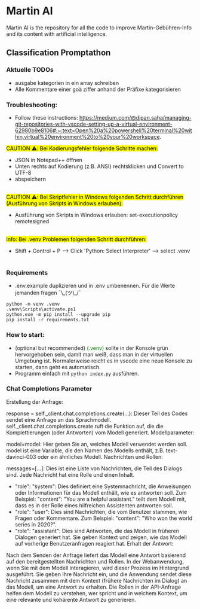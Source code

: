 # Martin AI

Martin AI is the repository for all the code to improve Martin-Gebühren-Info and its content with artificial intelligence.

## Classification Promptathon

### Aktuelle TODOs
- ausgabe kategorien in ein array schreiben
- Alle Kommentare einer goä ziffer anhand der Präfixe kategorisieren

### Troubleshooting:
- Follow these instructions: https://medium.com/@dipan.saha/managing-git-repositories-with-vscode-setting-up-a-virtual-environment-62980b9e8106#:~:text=Open%20a%20powershell%20terminal%20within,virtual%20environment%20to%20your%20workspace.

<mark>CAUTION ⚠️: Bei Kodierungsfehler folgende Schritte machen:</mark>
- JSON in Notepad++ öffnen
- Unten rechts auf Kodierung (z.B. ANSI) rechtsklicken und Convert to UTF-8
- abspeichern
</br></br>

<mark>CAUTION ⚠️: Bei Skriptfehler in Windows folgenden Schritt durchführen (Ausführung von Skripts in Windows erlauben):</mark>
- Ausführung von Skripts in Windows erlauben: set-executionpolicy remotesigned
</br></br>

<mark>Info: Bei .venv Problemen folgenden Schritt durchführen:</mark>
- Shift + Control + P --> Click 'Python: Select Interpreter' --> select .venv
</br></br>

### Requirements
- .env.example duplizieren und in .env umbenennen. Für die Werte jemanden fragen ¯\\_(ツ)\_/¯
```
python -m venv .venv
.venv\Scripts\activate.ps1
python.exe -m pip install --upgrade pip
pip install -r requirements.txt
```

### How to start:
- (optional but recommended) <span style="color: green;">(.venv)</span> sollte in der Konsole grün hervorgehoben sein, damit man weiß, dass man in der virtuellen Umgebung ist. Normalerweise reicht es in vscode eine neue Konsole zu starten, dann geht es automatisch.
- Programm einfach mit ```python index.py``` ausführen.




### Chat Completions Parameter
Erstellung der Anfrage:

response = self._client.chat.completions.create(...): Dieser Teil des Codes sendet eine Anfrage an das Sprachmodell. self._client.chat.completions.create ruft die Funktion auf, die die Komplettierungen (oder Antworten) vom Modell generiert.
Modellparameter:

model=model: Hier geben Sie an, welches Modell verwendet werden soll. model ist eine Variable, die den Namen des Modells enthält, z.B. text-davinci-003 oder ein ähnliches Modell.
Nachrichten und Rollen:

messages=[...]: Dies ist eine Liste von Nachrichten, die Teil des Dialogs sind. Jede Nachricht hat eine Rolle und einen Inhalt.
- "role": "system": Dies definiert eine Systemnachricht, die Anweisungen oder Informationen für das Modell enthält, wie es antworten soll. Zum Beispiel: "content": "You are a helpful assistant." teilt dem Modell mit, dass es in der Rolle eines hilfreichen Assistenten antworten soll.
- "role": "user": Dies sind Nachrichten, die vom Benutzer stammen, wie Fragen oder Kommentare. Zum Beispiel: "content": "Who won the world series in 2020?".
- "role": "assistant": Dies sind Antworten, die das Modell in früheren Dialogen generiert hat. Sie geben Kontext und zeigen, wie das Modell auf vorherige Benutzeranfragen reagiert hat.
Erhalt der Antwort:

Nach dem Senden der Anfrage liefert das Modell eine Antwort basierend auf den bereitgestellten Nachrichten und Rollen.
In der Webanwendung, wenn Sie mit dem Modell interagieren, wird dieser Prozess im Hintergrund ausgeführt. Sie geben Ihre Nachricht ein, und die Anwendung sendet diese Nachricht zusammen mit dem Kontext (frühere Nachrichten im Dialog) an das Modell, um eine Antwort zu erhalten. Die Rollen in der API-Anfrage helfen dem Modell zu verstehen, wer spricht und in welchem Kontext, um eine relevante und kohärente Antwort zu generieren.